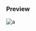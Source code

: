   ### Preview
![a](https://github.com/Eazvy/UILibs/blob/main/ESP/Dendro/Screenshot%202023-06-22%20112701.png?raw=true)
